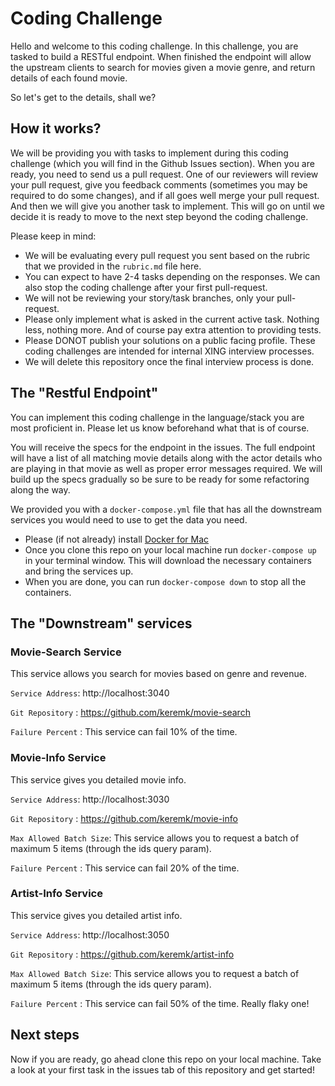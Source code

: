 # Coding Challenge

Hello and welcome to this coding challenge. In this challenge, you are tasked to build a RESTful endpoint. When finished the endpoint will allow the upstream clients to search for movies given a movie genre, and return details of each found movie.

So let's get to the details, shall we?

## How it works?

We will be providing you with tasks to implement during this coding challenge (which you will find in the Github Issues section). When you are ready, you need to send us a pull request. One of our reviewers will review your pull request, give you feedback comments (sometimes you may be required to do some changes), and if all goes well merge your pull request. And then we will give you another task to implement. This will go on until we decide it is ready to move to the next step beyond the coding challenge. 

Please keep in mind:

* We will be evaluating every pull request you sent based on the rubric that we provided in the `rubric.md` file here.
* You can expect to have 2-4 tasks depending on the responses. We can also stop the coding challenge after your first pull-request.
* We will not be reviewing your story/task branches, only your pull-request.
* Please only implement what is asked in the current active task. Nothing less, nothing more. And of course pay extra attention to providing tests.
* Please DONOT publish your solutions on a public facing profile. These coding challenges are intended for internal XING interview processes.
* We will delete this repository once the final interview process is done.

## The "Restful Endpoint"

You can implement this coding challenge in the language/stack you are most proficient in. Please let us know beforehand what that is of course. 

You will receive the specs for the endpoint in the issues. The full endpoint will have a list of all matching movie details along with the actor details who are playing in that movie as well as proper error messages required. We will build up the specs gradually so be sure to be ready for some refactoring along the way.

We provided you with a `docker-compose.yml` file that has all the downstream services you would need to use to get the data you need.

* Please (if not already) install [Docker for Mac](https://docs.docker.com/docker-for-mac/install/)
* Once you clone this repo on your local machine run `docker-compose up` in your terminal window. This will download the necessary containers and bring the services up.
* When you are done, you can run `docker-compose down` to stop all the containers.

## The "Downstream" services

### Movie-Search Service
This service allows you search for movies based on genre and revenue.

`Service Address`: http://localhost:3040

`Git Repository` : https://github.com/keremk/movie-search

`Failure Percent` : This service can fail 10% of the time.

### Movie-Info Service
This service gives you detailed movie info.

`Service Address`: http://localhost:3030

`Git Repository` : https://github.com/keremk/movie-info

`Max Allowed Batch Size`: This service allows you to request a batch of maximum 5 items (through the ids query param). 

`Failure Percent` : This service can fail 20% of the time.

### Artist-Info Service
This service gives you detailed artist info.

`Service Address`: http://localhost:3050

`Git Repository` : https://github.com/keremk/artist-info

`Max Allowed Batch Size`: This service allows you to request a batch of maximum 5 items (through the ids query param). 

`Failure Percent` : This service can fail 50% of the time. Really flaky one!

## Next steps

Now if you are ready, go ahead clone this repo on your local machine. Take a look at your first task in the issues tab of this repository and get started!